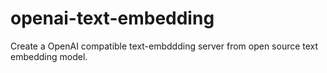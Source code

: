 # openai-text-embedding
Create a OpenAI compatible text-embddding server from open source text embedding model.
